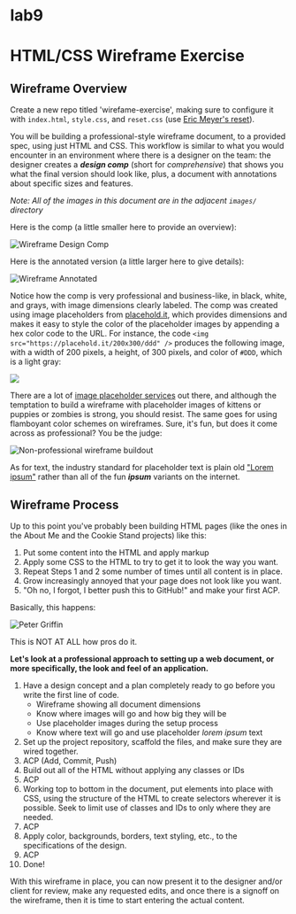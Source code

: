 # lab9
# HTML/CSS Wireframe Exercise

## Wireframe Overview

Create a new repo titled 'wirefame-exercise', making sure to configure it with `index.html`, `style.css`, and `reset.css` (use [Eric Meyer's reset](https://meyerweb.com/eric/tools/css/reset)).

You will be building a professional-style wireframe document, to a provided spec, using just HTML and CSS. This workflow is similar to what you would encounter in an environment where there is a designer on the team: the designer creates a ***design comp*** (short for *comprehensive*) that shows you what the final version should look like, plus, a document with annotations about specific sizes and features.

*Note: All of the images in this document are in the adjacent `images/` directory*

Here is the comp (a little smaller here to provide an overview):

![Wireframe Design Comp](images/wireframe-comp.png)

Here is the annotated version (a little larger here to give details):

![Wireframe Annotated](images/wireframe-annotated.png)

Notice how the comp is very professional and business-like, in black, white, and grays, with image dimensions clearly labeled. The comp was created using image placeholders from [placehold.it](placehold.it), which provides dimensions and makes it easy to style the color of the placeholder images by appending a hex color code to the URL. For instance, the code `<img src="https://placehold.it/200x300/ddd" />` produces the following image, with a width of 200 pixels, a height, of 300 pixels, and color of `#DDD`, which is a light gray:

<img src="https://placehold.it/200x300/ddd" />

There are a lot of [image placeholder services](http://lmgtfy.com/?q=image+placeholder) out there, and although the temptation to build a wireframe with placeholder images of kittens or puppies or zombies is strong, you should resist. The same goes for using flamboyant color schemes on wireframes. Sure, it's fun, but does it come across as professional? You be the judge:

![Non-professional wireframe buildout](images/wireframe-NOT-pro.png)

As for text, the industry standard for placeholder text is plain old ["Lorem ipsum"](https://www.lipsum.com) rather than all of the fun ***ipsum*** variants on the internet.

## Wireframe Process

Up to this point you've probably been building HTML pages (like the ones in the About Me and the Cookie Stand projects) like this:

1. Put some content into the HTML and apply markup
2. Apply some CSS to the HTML to try to get it to look the way you want.
3. Repeat Steps 1 and 2 some number of times until all content is in place.
4. Grow increasingly annoyed that your page does not look like you want.
5. "Oh no, I forgot, I better push this to GitHub!" and make your first ACP.

Basically, this happens:

![Peter Griffin](images/peter-griffin-css.gif)

This is NOT AT ALL how pros do it.

**Let's look at a professional approach to setting up a web document, or more specifically, the look and feel of an application.**

1. Have a design concept and a plan completely ready to go before you write the first line of code.
    - Wireframe showing all document dimensions
    - Know where images will go and how big they will be
    - Use placeholder images during the setup process
    - Know where text will go and use placeholder *lorem ipsum* text
2. Set up the project repository, scaffold the files, and make sure they are wired together.
3. ACP (Add, Commit, Push)
4. Build out all of the HTML without applying any classes or IDs
5. ACP
6. Working top to bottom in the document, put elements into place with CSS, using the structure of the HTML to create selectors wherever it is possible. Seek to limit use of classes and IDs to only where they are needed.
7. ACP
8. Apply color, backgrounds, borders, text styling, etc., to the specifications of the design.
9. ACP
10. Done!

With this wireframe in place, you can now present it to the designer and/or client for review, make any requested edits, and once there is a signoff on the wireframe, then it is time to start entering the actual content.
